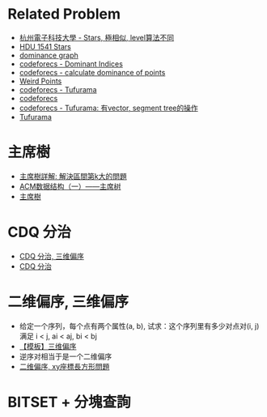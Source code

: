 # Related Problem
- [杭州電子科技大學 - Stars, 極相似, level算法不同](http://acm.hdu.edu.cn/showproblem.php?pid=1541)
- [HDU 1541 Stars]()
- [dominance graph](https://codeforces.com/blog/entry/65140)
- [codeforecs - Dominant Indices](https://codeforces.com/problemset/problem/1009/F)
- [codeforecs - calculate dominance of points](https://codeforces.com/blog/entry/60745)
- [Weird Points](https://www.spoj.com/problems/DCEPC705/)
- [codeforecs - Tufurama](https://codeforces.com/contest/961/problem/E)
- [codeforecs](http://cfrp.azurewebsites.net/blog/entry/49743)
- [codeforecs - Tufurama: 有vector, segment tree的操作](https://codeforces.com/contest/961/submission/62313819)
- [Tufurama](https://blog.csdn.net/my_sunshine26/article/details/79831362)

# 主席樹
- [主席樹詳解: 解決區間第k大的問題](https://www.itread01.com/content/1549938961.html)
- [ACM数据结构（一）——主席树](https://www.jianshu.com/p/e1d46a714fa8)
- [主席樹](https://blog.sengxian.com/algorithms/president-tree)

# CDQ 分治
- [CDQ 分治, 三维偏序](https://oi-wiki.org/misc/cdq-divide/)
- [CDQ 分治](https://zhuanlan.zhihu.com/p/55322598)

# 二维偏序, 三维偏序
- 给定一个序列，每个点有两个属性(a, b), 试求：这个序列里有多少对点对(i, j)满足 i < j, ai < aj, bi < bj
- [【模板】三维偏序](https://www.luogu.org/problem/P3810)
- 逆序对相当于是一个二维偏序
- [二维偏序, xy座標長方形問題](https://zhuanlan.zhihu.com/p/55322598)

# BITSET + 分塊查詢
